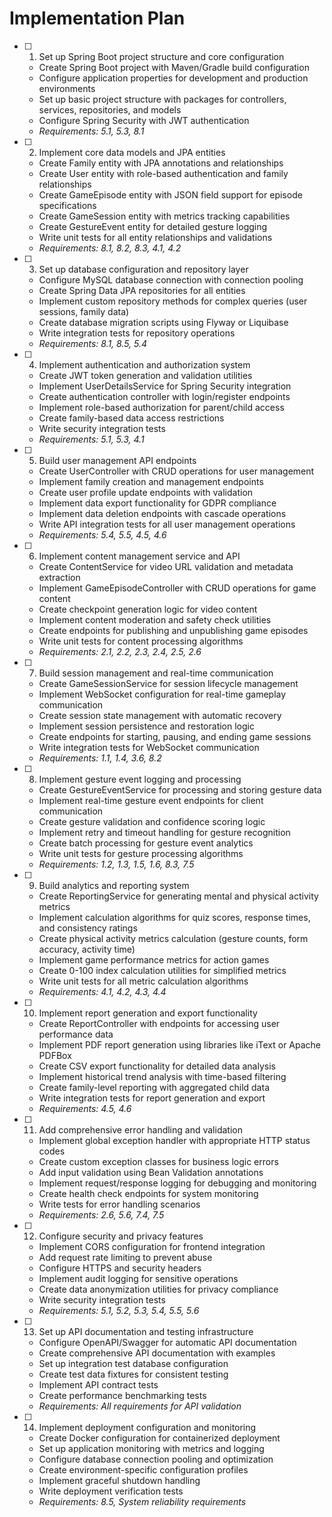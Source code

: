 # Implementation Plan

- [ ] 1. Set up Spring Boot project structure and core configuration
  - Create Spring Boot project with Maven/Gradle build configuration
  - Configure application properties for development and production environments
  - Set up basic project structure with packages for controllers, services, repositories, and models
  - Configure Spring Security with JWT authentication
  - _Requirements: 5.1, 5.3, 8.1_

- [ ] 2. Implement core data models and JPA entities
  - Create Family entity with JPA annotations and relationships
  - Create User entity with role-based authentication and family relationships
  - Create GameEpisode entity with JSON field support for episode specifications
  - Create GameSession entity with metrics tracking capabilities
  - Create GestureEvent entity for detailed gesture logging
  - Write unit tests for all entity relationships and validations
  - _Requirements: 8.1, 8.2, 8.3, 4.1, 4.2_

- [ ] 3. Set up database configuration and repository layer
  - Configure MySQL database connection with connection pooling
  - Create Spring Data JPA repositories for all entities
  - Implement custom repository methods for complex queries (user sessions, family data)
  - Create database migration scripts using Flyway or Liquibase
  - Write integration tests for repository operations
  - _Requirements: 8.1, 8.5, 5.4_

- [ ] 4. Implement authentication and authorization system
  - Create JWT token generation and validation utilities
  - Implement UserDetailsService for Spring Security integration
  - Create authentication controller with login/register endpoints
  - Implement role-based authorization for parent/child access
  - Create family-based data access restrictions
  - Write security integration tests
  - _Requirements: 5.1, 5.3, 4.1_

- [ ] 5. Build user management API endpoints
  - Create UserController with CRUD operations for user management
  - Implement family creation and management endpoints
  - Create user profile update endpoints with validation
  - Implement data export functionality for GDPR compliance
  - Implement data deletion endpoints with cascade operations
  - Write API integration tests for all user management operations
  - _Requirements: 5.4, 5.5, 4.5, 4.6_

- [ ] 6. Implement content management service and API
  - Create ContentService for video URL validation and metadata extraction
  - Implement GameEpisodeController with CRUD operations for game content
  - Create checkpoint generation logic for video content
  - Implement content moderation and safety check utilities
  - Create endpoints for publishing and unpublishing game episodes
  - Write unit tests for content processing algorithms
  - _Requirements: 2.1, 2.2, 2.3, 2.4, 2.5, 2.6_

- [ ] 7. Build session management and real-time communication
  - Create GameSessionService for session lifecycle management
  - Implement WebSocket configuration for real-time gameplay communication
  - Create session state management with automatic recovery
  - Implement session persistence and restoration logic
  - Create endpoints for starting, pausing, and ending game sessions
  - Write integration tests for WebSocket communication
  - _Requirements: 1.1, 1.4, 3.6, 8.2_

- [ ] 8. Implement gesture event logging and processing
  - Create GestureEventService for processing and storing gesture data
  - Implement real-time gesture event endpoints for client communication
  - Create gesture validation and confidence scoring logic
  - Implement retry and timeout handling for gesture recognition
  - Create batch processing for gesture event analytics
  - Write unit tests for gesture processing algorithms
  - _Requirements: 1.2, 1.3, 1.5, 1.6, 8.3, 7.5_

- [ ] 9. Build analytics and reporting system
  - Create ReportingService for generating mental and physical activity metrics
  - Implement calculation algorithms for quiz scores, response times, and consistency ratings
  - Create physical activity metrics calculation (gesture counts, form accuracy, activity time)
  - Implement game performance metrics for action games
  - Create 0-100 index calculation utilities for simplified metrics
  - Write unit tests for all metric calculation algorithms
  - _Requirements: 4.1, 4.2, 4.3, 4.4_

- [ ] 10. Implement report generation and export functionality
  - Create ReportController with endpoints for accessing user performance data
  - Implement PDF report generation using libraries like iText or Apache PDFBox
  - Create CSV export functionality for detailed data analysis
  - Implement historical trend analysis with time-based filtering
  - Create family-level reporting with aggregated child data
  - Write integration tests for report generation and export
  - _Requirements: 4.5, 4.6_

- [ ] 11. Add comprehensive error handling and validation
  - Implement global exception handler with appropriate HTTP status codes
  - Create custom exception classes for business logic errors
  - Add input validation using Bean Validation annotations
  - Implement request/response logging for debugging and monitoring
  - Create health check endpoints for system monitoring
  - Write tests for error handling scenarios
  - _Requirements: 2.6, 5.6, 7.4, 7.5_

- [ ] 12. Configure security and privacy features
  - Implement CORS configuration for frontend integration
  - Add request rate limiting to prevent abuse
  - Configure HTTPS and security headers
  - Implement audit logging for sensitive operations
  - Create data anonymization utilities for privacy compliance
  - Write security integration tests
  - _Requirements: 5.1, 5.2, 5.3, 5.4, 5.5, 5.6_

- [ ] 13. Set up API documentation and testing infrastructure
  - Configure OpenAPI/Swagger for automatic API documentation
  - Create comprehensive API documentation with examples
  - Set up integration test database configuration
  - Create test data fixtures for consistent testing
  - Implement API contract tests
  - Create performance benchmarking tests
  - _Requirements: All requirements for API validation_

- [ ] 14. Implement deployment configuration and monitoring
  - Create Docker configuration for containerized deployment
  - Set up application monitoring with metrics and logging
  - Configure database connection pooling and optimization
  - Create environment-specific configuration profiles
  - Implement graceful shutdown handling
  - Write deployment verification tests
  - _Requirements: 8.5, System reliability requirements_